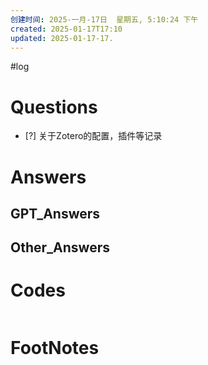 ```yaml
---
创建时间: 2025-一月-17日  星期五, 5:10:24 下午
created: 2025-01-17T17:10
updated: 2025-01-17-17.
---
```

#log 

# Questions

- [?] 关于Zotero的配置，插件等记录


# Answers


## GPT_Answers


## Other_Answers


# Codes

```python

```



# FootNotes